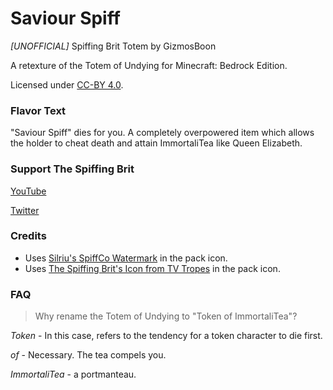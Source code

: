 # Saviour Spiff

*\[UNOFFICIAL\]* Spiffing Brit Totem by GizmosBoon

A retexture of the Totem of Undying for Minecraft: Bedrock Edition.

Licensed under [CC-BY 4.0](https://creativecommons.org/licenses/by/4.0/).


### Flavor Text

"Saviour Spiff" dies for you. A completely overpowered item which allows the holder to cheat death and attain ImmortaliTea like Queen Elizabeth.


### Support The Spiffing Brit

[YouTube](https://www.youtube.com/channel/UCRHXUZ0BxbkU2MYZgsuFgkQ)

[Twitter](https://twitter.com/TheSpiffingBrit)


### Credits

* Uses [Silriu's SpiffCo Watermark](https://www.reddit.com/r/thespiffingbrit/comments/en9496/its_not_the_original_watermark_but_i_tried_really/) in the pack icon.
* Uses [The Spiffing Brit's Icon from TV Tropes](https://tvtropes.org/pmwiki/pmwiki.php/WebVideo/TheSpiffingBrit) in the pack icon.


### FAQ

> Why rename the Totem of Undying to "Token of ImmortaliTea"?

*Token* - In this case, refers to the tendency for a token character to die first.

*of* - Necessary. The tea compels you.

*ImmortaliTea* - a portmanteau.
